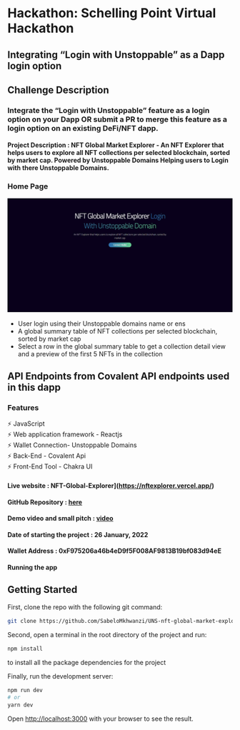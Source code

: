 # Hackathon: Schelling Point Virtual Hackathon

## Integrating “Login with Unstoppable” as a Dapp login option

## Challenge Description

### Integrate the “Login with Unstoppable” feature as a login option on your Dapp OR submit a PR to merge this feature as a login option on an existing DeFi/NFT dapp.

#### Project Description : NFT Global Market Explorer - An NFT Explorer that helps users to explore all NFT collections per selected blockchain, sorted by market cap. Powered by Unstoppable Domains Helping users to Login with there Unstoppable Domains.

### Home Page
![defi_DexSwap](https://github.com/SabeloMkhwanzi/UNS-nft-global-market-explorer/blob/main/nft-explorer.jpg)

- User login using their Unstoppable domains name or ens
- A global summary table of NFT collections per selected blockchain, sorted by market cap
- Select a row in the global summary table to get a collection detail view and a preview of the first 5 NFTs in the collection

## API Endpoints from Covalent API endpoints used in this dapp

### Features

:zap: JavaScript\
 :zap: Web application framework - Reactjs\
 :zap: Wallet Connection- Unstoppable Domains\
 :zap: Back-End - Covalent Api\
 :zap: Front-End Tool - Chakra UI

#### Live website : NFT-Global-Explorer](https://nftexplorer.vercel.app/)

#### GitHub Repository : [here](https://github.com/SabeloMkhwanzi/UNS-nft-global-market-explorer)

#### Demo video and small pitch : [video](youtu.be/v7cw-RK2xNo)

#### Date of starting the project : 26 January, 2022

#### Wallet Address : 0xF975206a46b4eD9f5F008AF9813B19bf083d94eE

#### Running the app

## Getting Started

First, clone the repo with the following git command:

```bash
git clone https://github.com/SabeloMkhwanzi/UNS-nft-global-market-explorer
```

Second, open a terminal in the root directory of the project and run:

```bash
npm install
```

to install all the package dependencies for the project

Finally, run the development server:

```bash
npm run dev
# or
yarn dev
```

Open [http://localhost:3000](http://localhost:3000) with your browser to see the result.
